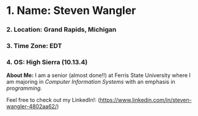 # 1. Name: Steven Wangler
### 2. Location: Grand Rapids, Michigan
### 3. Time Zone: EDT
### 4. OS: High Sierra (10.13.4)

**About Me:** I am a senior (almost done!!) at Ferris State University where I am majoring in *Computer Information Systems* with an emphasis in *programming.*

Feel free to check out my LinkedIn!: (https://www.linkedin.com/in/steven-wangler-4802aa62/)
